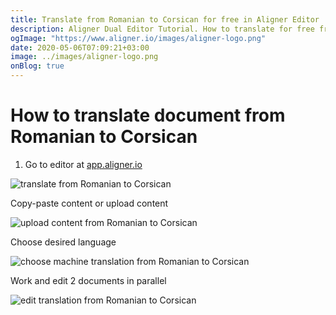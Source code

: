 ```yaml
---
title: Translate from Romanian to Corsican for free in Aligner Editor
description: Aligner Dual Editor Tutorial. How to translate for free from Romanian to Corsican. Aligner is multilingual document management platform. 
ogImage: "https://www.aligner.io/images/aligner-logo.png"
date: 2020-05-06T07:09:21+03:00
image: ../images/aligner-logo.png
onBlog: true
---
```


# How to translate document from Romanian to Corsican

1. Go to editor at [app.aligner.io](https://app.aligner.io "Aligner App web page")

![translate from Romanian to Corsican](../aligner-blank-editor.png "translate from Romanian to Corsican")

Copy-paste content or upload content

![upload content from Romanian to Corsican](../aligner-uploaded-document.png "upload content from Romanian to Corsican")

Choose desired language

![choose machine translation from Romanian to Corsican](../aligner-language-dropdown.png "choose machine translation from Romanian to Corsican")

Work and edit 2 documents in parallel

![edit translation from Romanian to Corsican](../aligner-double-sitded-editor.png "edit translation from Romanian to Corsican")

